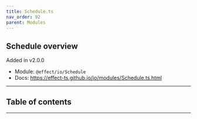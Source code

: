 ```yaml
---
title: Schedule.ts
nav_order: 92
parent: Modules
---
```


## Schedule overview

Added in v2.0.0

- Module: `@effect/io/Schedule`
- Docs: https://effect-ts.github.io/io/modules/Schedule.ts.html

---

<h2 class="text-delta">Table of contents</h2>

---
